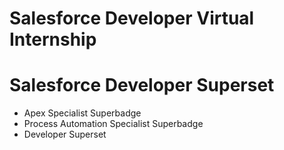 # Salesforce Developer Virtual Internship
# Salesforce Developer Superset
- Apex Specialist Superbadge
- Process Automation Specialist Superbadge
- Developer Superset
